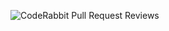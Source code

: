 ![CodeRabbit Pull Request Reviews](https://img.shields.io/coderabbit/prs/github/MaxymMelnychuk/Pokebox?utm_source=oss&utm_medium=github&utm_campaign=MaxymMelnychuk%2FPokebox&labelColor=171717&color=FF570A&link=https%3A%2F%2Fcoderabbit.ai&label=CodeRabbit+Reviews)
